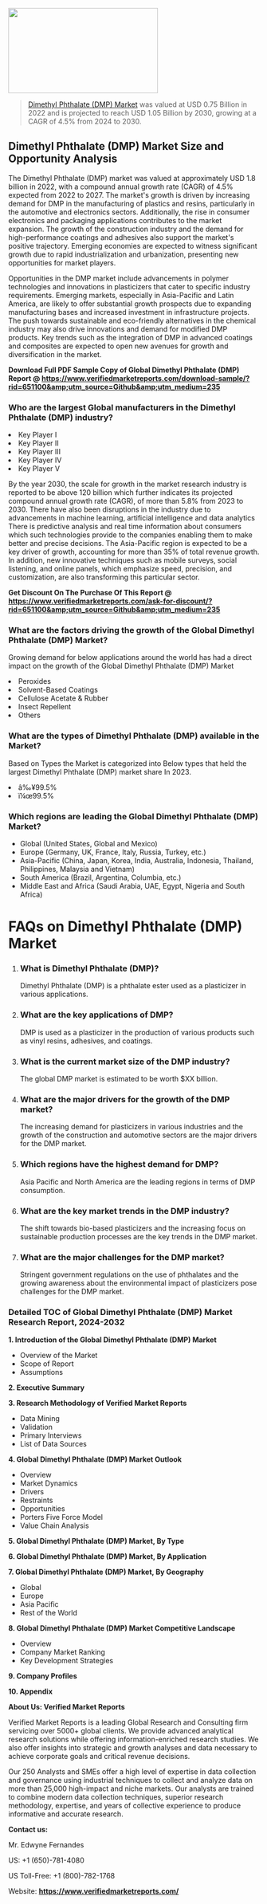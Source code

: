 <img src="https://ffe5etoiles.com/wp-content/uploads/2024/12/MST1-300x171.png" alt="" width="300" height="171" class="alignnone size-medium wp-image-20088" /><blockquote><p><p><a href="https://www.verifiedmarketreports.com/download-sample/?rid=651100&utm_source=Github&utm_medium=235" target="_blank">Dimethyl Phthalate (DMP) Market</a> was valued at USD 0.75 Billion in 2022 and is projected to reach USD 1.05 Billion by 2030, growing at a CAGR of 4.5% from 2024 to 2030.</p></blockquote><p><h2>Dimethyl Phthalate (DMP) Market Size and Opportunity Analysis</h2><p>The Dimethyl Phthalate (DMP) market was valued at approximately USD 1.8 billion in 2022, with a compound annual growth rate (CAGR) of 4.5% expected from 2022 to 2027. The market's growth is driven by increasing demand for DMP in the manufacturing of plastics and resins, particularly in the automotive and electronics sectors. Additionally, the rise in consumer electronics and packaging applications contributes to the market expansion. The growth of the construction industry and the demand for high-performance coatings and adhesives also support the market's positive trajectory. Emerging economies are expected to witness significant growth due to rapid industrialization and urbanization, presenting new opportunities for market players.</p><p>Opportunities in the DMP market include advancements in polymer technologies and innovations in plasticizers that cater to specific industry requirements. Emerging markets, especially in Asia-Pacific and Latin America, are likely to offer substantial growth prospects due to expanding manufacturing bases and increased investment in infrastructure projects. The push towards sustainable and eco-friendly alternatives in the chemical industry may also drive innovations and demand for modified DMP products. Key trends such as the integration of DMP in advanced coatings and composites are expected to open new avenues for growth and diversification in the market.</p></p><p class=""><strong>Download Full PDF Sample Copy of Global Dimethyl Phthalate (DMP) Report @ <a href="https://www.verifiedmarketreports.com/download-sample/?rid=651100&amp;utm_source=Github&amp;utm_medium=235" target="_blank">https://www.verifiedmarketreports.com/download-sample/?rid=651100&amp;utm_source=Github&amp;utm_medium=235</a></strong></p><h3 id="" class="">Who are the largest Global manufacturers in the Dimethyl Phthalate (DMP) industry?</h3><p><li>Key Player I</li><li> Key Player II</li><li> Key Player III</li><li> Key Player IV</li><li> Key Player V</li></p><div class=""><div class="" dir="" data-message-author-role="" data-message-id="" data-message-model-slug=""><div class=""><div class=""><div class=""><div class="" dir="" data-message-author-role="" data-message-id="" data-message-model-slug=""><div class=""><div class=""><p>By the year 2030, the scale for growth in the market research industry is reported to be above 120 billion which further indicates its projected compound annual growth rate (CAGR), of more than 5.8% from 2023 to 2030. There have also been disruptions in the industry due to advancements in machine learning, artificial intelligence and data analytics There is predictive analysis and real time information about consumers which such technologies provide to the companies enabling them to make better and precise decisions. The Asia-Pacific region is expected to be a key driver of growth, accounting for more than 35% of total revenue growth. In addition, new innovative techniques such as mobile surveys, social listening, and online panels, which emphasize speed, precision, and customization, are also transforming this particular sector.</p><p><strong>Get Discount On The Purchase Of This Report @&nbsp; <a href="https://www.verifiedmarketreports.com/ask-for-discount/?rid=651100&amp;utm_source=Github&amp;utm_medium=235" target="_blank">https://www.verifiedmarketreports.com/ask-for-discount/?rid=651100&amp;utm_source=Github&amp;utm_medium=235</a></strong></p></div></div></div></div></div></div></div></div><h3 id="" class="">What are the factors driving the growth of the Global Dimethyl Phthalate (DMP) Market?</h3><p id="" class="">Growing demand for below applications around the world has had a direct impact on the growth of the Global Dimethyl Phthalate (DMP) Market</p><p id="" class=""><li>Peroxides</li><li> Solvent-Based Coatings</li><li> Cellulose Acetate & Rubber</li><li> Insect Repellent</li><li> Others</li></p><h3 id="" class="">What are the types of Dimethyl Phthalate (DMP) available in the Market?</h3><p id="" class="">Based on Types the Market is categorized into Below types that held the largest Dimethyl Phthalate (DMP) market share In 2023.</p><p id="" class=""><li>â‰¥99.5%</li><li> ï¼œ99.5%</li></p><h3 id="" class="">Which regions are leading the Global Dimethyl Phthalate (DMP) Market?</h3><ul><li>Global (United States, Global and Mexico)</li><li>Europe (Germany, UK, France, Italy, Russia, Turkey, etc.)</li><li>Asia-Pacific (China, Japan, Korea, India, Australia, Indonesia, Thailand, Philippines, Malaysia and Vietnam)</li><li>South America (Brazil, Argentina, Columbia, etc.)</li><li>Middle East and Africa (Saudi Arabia, UAE, Egypt, Nigeria and South Africa)</li></ul><p>  <h1>FAQs on Dimethyl Phthalate (DMP) Market</h1>  <ol>    <li>      <h3>What is Dimethyl Phthalate (DMP)?</h3>      <p>Dimethyl Phthalate (DMP) is a phthalate ester used as a plasticizer in various applications.</p>    </li>    <li>      <h3>What are the key applications of DMP?</h3>      <p>DMP is used as a plasticizer in the production of various products such as vinyl resins, adhesives, and coatings.</p>    </li>    <li>      <h3>What is the current market size of the DMP industry?</h3>      <p>The global DMP market is estimated to be worth $XX billion.</p>    </li>    <li>      <h3>What are the major drivers for the growth of the DMP market?</h3>      <p>The increasing demand for plasticizers in various industries and the growth of the construction and automotive sectors are the major drivers for the DMP market.</p>    </li>    <li>      <h3>Which regions have the highest demand for DMP?</h3>      <p>Asia Pacific and North America are the leading regions in terms of DMP consumption.</p>    </li>    <li>      <h3>What are the key market trends in the DMP industry?</h3>      <p>The shift towards bio-based plasticizers and the increasing focus on sustainable production processes are the key trends in the DMP market.</p>    </li>    <li>      <h3>What are the major challenges for the DMP market?</h3>      <p>Stringent government regulations on the use of phthalates and the growing awareness about the environmental impact of plasticizers pose challenges for the DMP market.</p>    </li> </ol></body></html></p><h3 id="" class="">Detailed TOC of Global Dimethyl Phthalate (DMP) Market Research Report, 2024-2032</h3><p id="" class=""><strong>1. Introduction of the Global Dimethyl Phthalate (DMP) Market</strong></p><ul><li>Overview of the Market</li><li>Scope of Report</li><li>Assumptions</li></ul><p id="" class=""><strong>2. Executive Summary</strong></p><p id="" class=""><strong>3. Research Methodology of&nbsp;Verified Market Reports</strong></p><ul><li>Data Mining</li><li>Validation</li><li>Primary Interviews</li><li>List of Data Sources</li></ul><p id="" class=""><strong>4. Global Dimethyl Phthalate (DMP) Market Outlook</strong></p><ul><li>Overview</li><li>Market Dynamics</li><li>Drivers</li><li>Restraints</li><li>Opportunities</li><li>Porters Five Force Model</li><li>Value Chain Analysis</li></ul><p id="" class=""><strong>5. Global Dimethyl Phthalate (DMP) Market, By&nbsp;Type</strong></p><p id="" class=""><strong>6. Global Dimethyl Phthalate (DMP) Market, By Application</strong></p><p id="" class=""><strong>7. Global Dimethyl Phthalate (DMP) Market, By Geography</strong></p><ul><li>Global</li><li>Europe</li><li>Asia Pacific</li><li>Rest of the World</li></ul><p id="" class=""><strong>8. Global Dimethyl Phthalate (DMP) Market Competitive Landscape</strong></p><ul><li>Overview</li><li>Company Market Ranking</li><li>Key Development Strategies</li></ul><p id="" class=""><strong>9. Company Profiles</strong></p><p id="" class=""><strong>10. Appendix</strong></p><p id="" class=""><strong>About Us: Verified Market Reports</strong></p><p id="" class="">Verified Market Reports is a leading Global Research and Consulting firm servicing over 5000+ global clients. We provide advanced analytical research solutions while offering information-enriched research studies. We also offer insights into strategic and growth analyses and data necessary to achieve corporate goals and critical revenue decisions.</p><p id="" class="">Our 250 Analysts and SMEs offer a high level of expertise in data collection and governance using industrial techniques to collect and analyze data on more than 25,000 high-impact and niche markets. Our analysts are trained to combine modern data collection techniques, superior research methodology, expertise, and years of collective experience to produce informative and accurate research.</p><p id="" class=""><strong>Contact us:</strong></p><p id="" class="">Mr. Edwyne Fernandes</p><p id="" class="">US: +1 (650)-781-4080</p><p id="" class="">US Toll-Free: +1 (800)-782-1768</p><p id="" class="">Website: <a target="" data-test-app-aware-link=""><strong>https://www.verifiedmarketreports.com/</strong></a></p>
